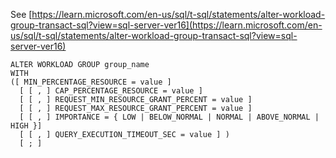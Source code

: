 See [https://learn.microsoft.com/en-us/sql/t-sql/statements/alter-workload-group-transact-sql?view=sql-server-ver16](https://learn.microsoft.com/en-us/sql/t-sql/statements/alter-workload-group-transact-sql?view=sql-server-ver16)
```
ALTER WORKLOAD GROUP group_name
WITH
([ MIN_PERCENTAGE_RESOURCE = value ]
  [ [ , ] CAP_PERCENTAGE_RESOURCE = value ]
  [ [ , ] REQUEST_MIN_RESOURCE_GRANT_PERCENT = value ]
  [ [ , ] REQUEST_MAX_RESOURCE_GRANT_PERCENT = value ]
  [ [ , ] IMPORTANCE = { LOW | BELOW_NORMAL | NORMAL | ABOVE_NORMAL | HIGH }]
  [ [ , ] QUERY_EXECUTION_TIMEOUT_SEC = value ] )
  [ ; ]
```
